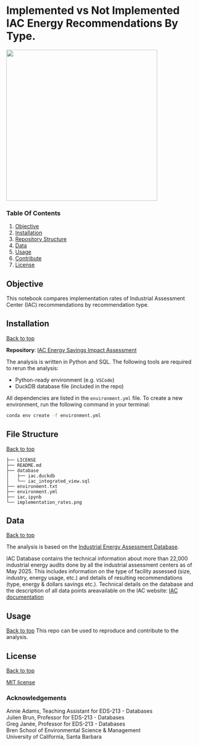 # Implemented vs Not Implemented IAC Energy Recommendations By Type.

<img src="implementation_rates.png.png" width="400"/>

### Table Of Contents

1. [Objective](#objective)
2. [Installation](#installation)
3. [Repository Structure](#file-structure)
4. [Data](#data)
5. [Usage](#usage)
6. [Contribute](#contribute)
7. [License](#license)

## Objective
This notebook compares implementation rates of Industrial Assessment Center (IAC) recommendations by recommendation type.

## Installation

[Back to top](#table-of-contents) <br>

**Repository**: [IAC Energy Savings Impact Assessment](https://github.com/oksanaprotsukha/iac_impact_assessment)

The analysis is written in Python and SQL. The following tools are required to rerun the analysis: <br>
- Python-ready environment (e.g. `VSCode`) <br>
- DuckDB database file (included in the repo) <br>

All dependencies are listed in the `environment.yml` file. To create a new environment, run the following command in your terminal:

```bash
conda env create -f environment.yml
```

## File Structure

[Back to top](#table-of-contents) <br>

```         
├── LICENSE
├── README.md
├── database
│   ├── iac.duckdb
│   └── iac_integrated_view.sql
├── environment.txt
├── environment.yml
├── iac.ipynb
└── implementation_rates.png
```

## Data

[Back to top](#table-of-contents) <br>

The analysis is based on the [Industrial Energy Assessment Database](https://iac.university/download).

IAC Database contains the technical information about more than 22,000 industrial energy audits done by all the industrial assessment centers as of May 2025. This includes information on the type of facility assessed (size, industry, energy usage, etc.) and details of resulting recommendations (type, energy & dollars savings etc.). Technical details on the database and the description of all data points areavailable on the IAC website: [IAC documentation](https://iac.university/#database)

## Usage

[Back to top](#table-of-contents) This repo can be used to reproduce and contribute to the analysis.

## License

[Back to top](#table-of-contents)

[MIT license](./LICENSE)

### Acknowledgements

Annie Adams, Teaching Assistant for EDS-213 - Databases</br>
Julien Brun, Professor for EDS-213 - Databases</br>
Greg Janée, Professor for EDS-213 - Databases</br>
Bren School of Environmental Science & Management</br>
University of California, Santa Barbara



